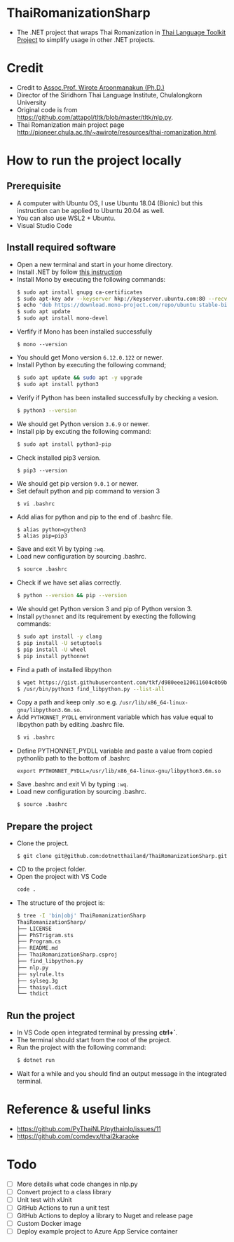 # ThaiRomanizationSharp
- The .NET project that wraps Thai Romanization in [Thai Language Toolkit Project](https://github.com/attapol/tltk) to simplify usage in other .NET projects.

# Credit
- Credit to [Assoc.Prof. Wirote Aroonmanakun (Ph.D.)](http://pioneer.chula.ac.th/~awirote/)
- Director of the Siridhorn Thai Language Institute, Chulalongkorn University
- Original code is from https://github.com/attapol/tltk/blob/master/tltk/nlp.py.
- Thai Romanization main project page http://pioneer.chula.ac.th/~awirote/resources/thai-romanization.html.

# How to run the project locally


## Prerequisite
- A computer with Ubuntu OS, I use Ubuntu 18.04 (Bionic) but this instruction can be applied to Ubuntu 20.04 as well.
- You can also use WSL2 + Ubuntu.
- Visual Studio Code

## Install required software
- Open a new terminal and start in your home directory.
- Install .NET by follow [this instruction](https://www.dotnetthailand.com/programming-cookbook/wsl-powershell-useful-scripts/install-dotnet)
- Install Mono by executing the following commands:
  ```sh
  $ sudo apt install gnupg ca-certificates
  $ sudo apt-key adv --keyserver hkp://keyserver.ubuntu.com:80 --recv-keys 3FA7E0328081BFF6A14DA29AA6A19B38D3D831EF
  $ echo "deb https://download.mono-project.com/repo/ubuntu stable-bionic main" | sudo tee /etc/apt/sources.list.d/mono-official-stable.list
  $ sudo apt update
  $ sudo apt install mono-devel
  ```
- Verfify if Mono has been installed successfully
  ```
  $ mono --version
  ```
- You should get Mono version `6.12.0.122` or newer.
- Install Python by executing the following command;
  ```sh
  $ sudo apt update && sudo apt -y upgrade
  $ sudo apt install python3
  ```
- Verify if Python has been installed successfully by checking a vesion.
  ```sh
  $ python3 --version
  ```
- We should get Python version `3.6.9` or newer.
- Install pip by excuting the following command:
  ```sh
  $ sudo apt install python3-pip
  ```
- Check installed pip3 version.
  ```
  $ pip3 --version
  ```
- We should get pip version `9.0.1` or newer.
- Set default python and pip command to version 3
  ```sh
  $ vi .bashrc
  ```
- Add alias for python and pip to the end of .bashrc file.
  ```
  $ alias python=python3
  $ alias pip=pip3
  ```
- Save and exit Vi by typing `:wq`.
- Load new configuration by sourcing .bashrc.
  ```sh
  $ source .bashrc
  ```
- Check if we have set alias correctly.
  ```sh
  $ python --version && pip --version
  ```
- We should get Python version 3 and pip of Python version 3.
- Install `pythonnet` and its requirement by execting the following commands:
  ```sh
  $ sudo apt install -y clang
  $ pip install -U setuptools
  $ pip install -U wheel
  $ pip install pythonnet
  ```
- Find a path of installed libpython
  ```sh
  $ wget https://gist.githubusercontent.com/tkf/d980eee120611604c0b9b5fef5b8dae6/raw/9f074cd233f83180676b4421212ed33c257968af/find_libpython.py
  $ /usr/bin/python3 find_libpython.py --list-all
  ```
- Copy a path and keep only .so e.g. `/usr/lib/x86_64-linux-gnu/libpython3.6m.so`.
- Add `PYTHONNET_PYDLL` environment variable which has value equal to libpython path
  by editing .bashrc file.
  ```sh
  $ vi .bashrc
  ```
- Define PYTHONNET_PYDLL variable and paste a value from copied pythonlib path
  to the bottom of .bashrc
  ```
  export PYTHONNET_PYDLL=/usr/lib/x86_64-linux-gnu/libpython3.6m.so
  ```
- Save .bashrc and exit Vi by typing `:wq`.
- Load new configuration by sourcing .bashrc.
  ```sh
  $ source .bashrc
  ```

## Prepare the project
- Clone the project.
  ```
  $ git clone git@github.com:dotnetthailand/ThaiRomanizationSharp.git
  ```
- CD to the project folder.
- Open the project with VS Code
  ```sh
  code .
  ```
- The structure of the project is:
  ```sh
  $ tree -I 'bin|obj' ThaiRomanizationSharp
  ThaiRomanizationSharp/
  ├── LICENSE
  ├── PhSTrigram.sts
  ├── Program.cs
  ├── README.md
  ├── ThaiRomanizationSharp.csproj
  ├── find_libpython.py
  ├── nlp.py
  ├── sylrule.lts
  ├── sylseg.3g
  ├── thaisyl.dict
  └── thdict
  ```

## Run the project
- In VS Code open integrated terminal by pressing **ctrl+`**.
- The terminal should start from the root of the project.
- Run the project with the following command:
  ```sh
  $ dotnet run
  ```
- Wait for a while and you should find an output message in the integrated terminal.


# Reference & useful links
- https://github.com/PyThaiNLP/pythainlp/issues/11
- https://github.com/comdevx/thai2karaoke

# Todo
- [ ] More details what code changes in nlp.py
- [ ] Convert project to a class library
- [ ] Unit test with xUnit
- [ ] GitHub Actions to run a unit test
- [ ] GitHub Actions to deploy a library to Nuget and release page
- [ ] Custom Docker image
- [ ] Deploy example project to Azure App Service container

